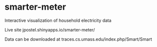 # smarter-meter
Interactive visualization of household electricity data

Live site jpostel.shinyapps.io/smarter-meter/

Data can be downloaded at traces.cs.umass.edu/index.php/Smart/Smart
